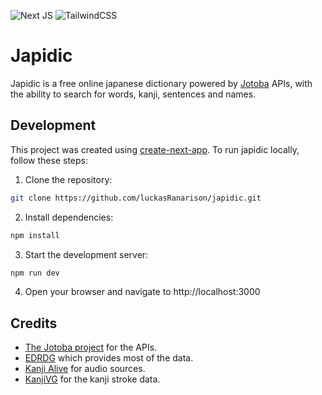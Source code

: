 ![Next JS](https://img.shields.io/badge/Next-black?style=for-the-badge&logo=next.js&logoColor=white) ![TailwindCSS](https://img.shields.io/badge/tailwindcss-%2338B2AC.svg?style=for-the-badge&logo=tailwind-css&logoColor=white)

# Japidic

Japidic is a free online japanese dictionary powered by [Jotoba](https://jotoba.de/docs.html) APIs, with the ability to search for words, kanji, sentences and names.

## Development

This project was created using [create-next-app](https://nextjs.org/docs/pages/api-reference/create-next-app). To run japidic locally, follow these steps:

1. Clone the repository:

```bash
git clone https://github.com/luckasRanarison/japidic.git
```

2. Install dependencies:

```bash
npm install
```

3. Start the development server:

```bash
npm run dev
```

4. Open your browser and navigate to http://localhost:3000

## Credits

- [The Jotoba project](https://github.com/WeDontPanic/Jotoba) for the APIs.
- [EDRDG](http://www.edrdg.org/) which provides most of the data.
- [Kanji Alive](https://kanjialive.com/) for audio sources.
- [KanjiVG](https://github.com/KanjiVG/kanjivg) for the kanji stroke data.
